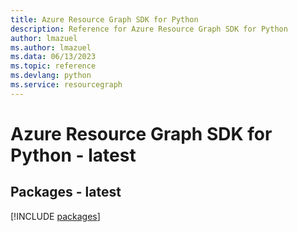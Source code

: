 ```yaml
---
title: Azure Resource Graph SDK for Python
description: Reference for Azure Resource Graph SDK for Python
author: lmazuel
ms.author: lmazuel
ms.data: 06/13/2023
ms.topic: reference
ms.devlang: python
ms.service: resourcegraph
---
```

# Azure Resource Graph SDK for Python - latest
## Packages - latest
[!INCLUDE [packages](resource-graph-index.md)]